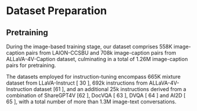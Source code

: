 # Dataset Preparation

## Pretraining

During the image-based training stage, our dataset comprises 558K image-caption pairs
from LAION-CCSBU and 708k image-caption pairs from ALLaVA-4V-Caption dataset,
culminating in a total of 1.26M image-caption pairs for pretraining.



The datasets employed for
instruction-tuning encompass 665K mixture dataset from LLaVA-Instruct [ 30 ], 692k instructions from
ALLaVA-4V-Instruction dataset [61 ], and an additional 25k instructions derived from a combination
of ShareGPT4V [62 ], DocVQA [ 63 ], DVQA [ 64 ] and AI2D [ 65 ], with a total number of more
than 1.3M image-text conversations.